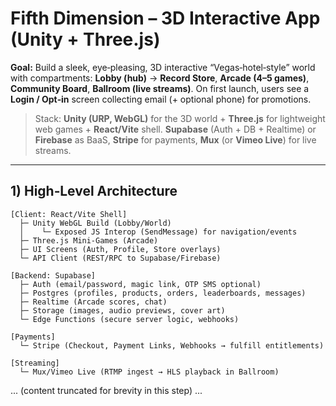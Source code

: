 # Fifth Dimension – 3D Interactive App (Unity + Three.js)

**Goal:** Build a sleek, eye‑pleasing, 3D interactive “Vegas‑hotel‑style” world with compartments: **Lobby (hub)** → **Record Store**, **Arcade (4–5 games)**, **Community Board**, **Ballroom (live streams)**. On first launch, users see a **Login / Opt‑in** screen collecting email (+ optional phone) for promotions.

> Stack: **Unity (URP, WebGL)** for the 3D world + **Three.js** for lightweight web games + **React/Vite** shell. **Supabase** (Auth + DB + Realtime) or **Firebase** as BaaS, **Stripe** for payments, **Mux** (or **Vimeo Live**) for live streams.

---

## 1) High‑Level Architecture

```
[Client: React/Vite Shell]
  ├─ Unity WebGL Build (Lobby/World)
  │    └─ Exposed JS Interop (SendMessage) for navigation/events
  ├─ Three.js Mini‑Games (Arcade)
  ├─ UI Screens (Auth, Profile, Store overlays)
  └─ API Client (REST/RPC to Supabase/Firebase)

[Backend: Supabase]
  ├─ Auth (email/password, magic link, OTP SMS optional)
  ├─ Postgres (profiles, products, orders, leaderboards, messages)
  ├─ Realtime (Arcade scores, chat)
  ├─ Storage (images, audio previews, cover art)
  └─ Edge Functions (secure server logic, webhooks)

[Payments]
  └─ Stripe (Checkout, Payment Links, Webhooks → fulfill entitlements)

[Streaming]
  └─ Mux/Vimeo Live (RTMP ingest → HLS playback in Ballroom)
```
... (content truncated for brevity in this step) ...
